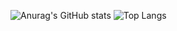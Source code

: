 ![Anurag's GitHub stats](https://github-readme-stats.vercel.app/api?username=smg1708&theme=dark&show_icons=true)
![Top Langs](https://github-readme-stats-git-masterrstaa-rickstaa.vercel.app/api/top-langs/?username=smg1708&bg_color=000&border_color=30A3DC&title_color=E94D5F&text_color=FFF)
